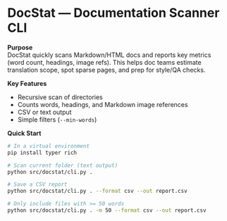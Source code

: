 # DocStat — Documentation Scanner CLI

**Purpose**  
DocStat quickly scans Markdown/HTML docs and reports key metrics (word count, headings, image refs). This helps doc teams estimate translation scope, spot sparse pages, and prep for style/QA checks.

**Key Features**
- Recursive scan of directories
- Counts words, headings, and Markdown image references
- CSV or text output
- Simple filters (`--min-words`)

**Quick Start**
```bash
# In a virtual environment
pip install typer rich

# Scan current folder (text output)
python src/docstat/cli.py .

# Save a CSV report
python src/docstat/cli.py . --format csv --out report.csv

# Only include files with >= 50 words
python src/docstat/cli.py . -m 50 --format csv --out report.csv
